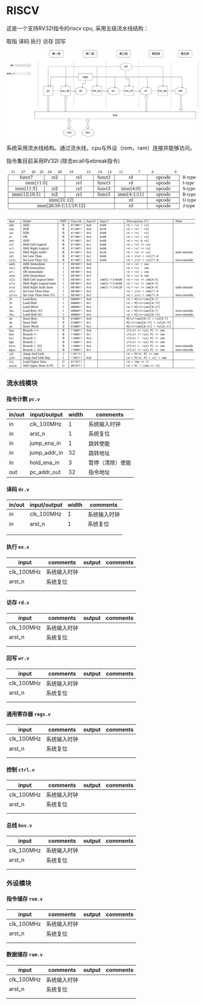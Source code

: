 # RISCV

这是一个支持RV32I指令的riscv cpu, 采用五级流水线结构：

取指 译码 执行 访存 回写

![alt 属性文本](/pic/structure.png "riscv cpu流水线结构")

系统采用流水线结构。通过流水线，cpu与外设（rom，ram）连接并能够访问。

指令集目前采用RV32I (除去ecall与ebreak指令)

![alt 属性文本](/pic/Instruction_Formats.png "RV32I指令结构")

![alt 属性文本](/pic/RV32I.png "RV32I指令集")

### 流水线模块

#### 指令计数 `pc.v`

| in/out | input/output | width | comments         |
| ------ | ------------ | ----- | ---------------- |
| in     | clk_100MHz   | 1     | 系统输入时钟     |
| in     | arst_n       | 1     | 系统复位         |
| in     | jump_ena_in  | 1     | 跳转使能         |
| in     | jump_addr_in | 32    | 跳转地址         |
| in     | hold_ena_in  | 3     | 暂停（清除）使能 |
| out    | pc_addr_out  | 32    | 指令地址         |

#### 译码 `dc.v`

| in/out | input/output | width | comments     |
| ------ | ------------ | ----- | ------------ |
| in     | clk_100MHz   | 1     | 系统输入时钟 |
| in     | arst_n       | 1     | 系统复位     |
|        |              |       |              |
|        |              |       |              |
|        |              |       |              |

#### 执行 `ex.v`

| input      | comments     | output | comments |
| ---------- | ------------ | ------ | -------- |
| clk_100MHz | 系统输入时钟 |        |          |
| arst_n     | 系统复位     |        |          |
|            |              |        |          |
|            |              |        |          |

#### 访存 `rd.v`

| input      | comments     | output | comments |
| ---------- | ------------ | ------ | -------- |
| clk_100MHz | 系统输入时钟 |        |          |
| arst_n     | 系统复位     |        |          |
|            |              |        |          |
|            |              |        |          |

#### 回写 `wr.v`

| input      | comments     | output | comments |
| ---------- | ------------ | ------ | -------- |
| clk_100MHz | 系统输入时钟 |        |          |
| arst_n     | 系统复位     |        |          |
|            |              |        |          |
|            |              |        |          |

#### 通用寄存器 `regs.v`

| input      | comments     | output | comments |
| ---------- | ------------ | ------ | -------- |
| clk_100MHz | 系统输入时钟 |        |          |
| arst_n     | 系统复位     |        |          |
|            |              |        |          |
|            |              |        |          |

#### 控制 `ctrl.v`

| input      | comments     | output | comments |
| ---------- | ------------ | ------ | -------- |
| clk_100MHz | 系统输入时钟 |        |          |
| arst_n     | 系统复位     |        |          |
|            |              |        |          |
|            |              |        |          |

#### 总线 `bus.v`

| input      | comments     | output | comments |
| ---------- | ------------ | ------ | -------- |
| clk_100MHz | 系统输入时钟 |        |          |
| arst_n     | 系统复位     |        |          |
|            |              |        |          |
|            |              |        |          |

### 外设模块

#### 指令储存 `rom.v`

| input      | comments     | output | comments |
| ---------- | ------------ | ------ | -------- |
| clk_100MHz | 系统输入时钟 |        |          |
| arst_n     | 系统复位     |        |          |
|            |              |        |          |
|            |              |        |          |

#### 数据储存 `ram.v`

| input      | comments     | output | comments |
| ---------- | ------------ | ------ | -------- |
| clk_100MHz | 系统输入时钟 |        |          |
| arst_n     | 系统复位     |        |          |
|            |              |        |          |
|            |              |        |          |
